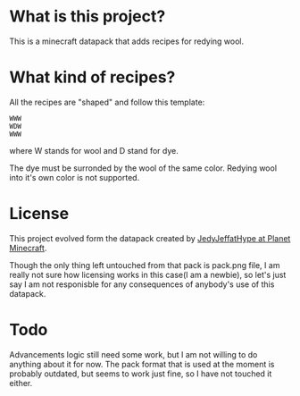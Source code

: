 # What is this project?

This is a minecraft datapack that adds recipes for redying wool.

# What kind of recipes?

All the recipes are "shaped" and follow this template:

```
WWW
WDW
WWW
```

where W stands for wool and D stand for dye.

The dye must be surronded by the wool of the same color. Redying wool into it's own color is not supported.

# License

This project evolved form the datapack created by [JedyJeffatHype at Planet Minecraft](https://www.planetminecraft.com/data-pack/8-wool-per-dye/).

Though the only thing left untouched from that pack is pack.png file, I am really not sure how licensing works in this case(I am a newbie), so let's just say I am not responisble for any consequences of anybody's use of this datapack.

# Todo

Advancements logic still need some work, but I am not willing to do anything about it for now.
The pack format that is used at the moment is probably outdated, but seems to work just fine, so I have not touched it either.
